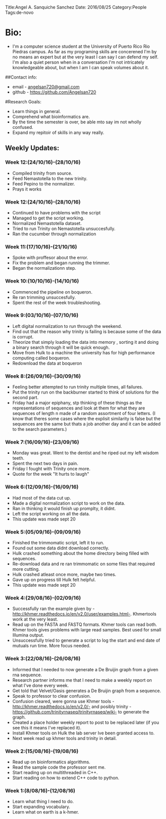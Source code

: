 Title:Angel A. Sanquiche Sanchez
Date: 2016/08/25
Category:People
Tags:de-novo

# Bio:

- I'm a computer science student at the University of Puerto Rico Rio Piedras campus. As far as my programing skills are concerened I'm by no means an expert but at the very least I can say I can defend my self. I'm also a quiet person when in a conversation I'm not intricately knowledgeable about, but when I am I can speak volumes about it.

##Contact info:

- email - <angelsan720@gmail.com>
- github - <https://github.com/Angelsan720>

#Research Goals:

- Learn things in general.
- Comprehend what bioinformatics are.
- By the time the semester is over, be able mto say im not wholly confused.
- Expand my repitoir of skills in any way really.

## Weekly Updates:
### Week 12:(24/10/16)-(28/10/16)
- Compiled trinity from source.
- Feed Nemastotella to the new trinity.
- Feed Pepino to the normalizer.
- Prays it works

### Week 12:(24/10/16)-(28/10/16)
- Continued to have problems with the script
- Managed to get the script working.
- Normalized Nemastotella dataset.
- Tried to run Trinity on Nemastotella unsuccesfully.
- Ran the cucumber through normalization

### Week 11:(17/10/16)-(21/10/16)
- Spoke with proffesor about the error.
- Fix the problem and began running the trimmer.
- Began the normalizationn step.


### Week 10:(10/10/16)-(14/10/16)
- Commenced the pipeline on boqueron.
- Re ran trimming unsuccesfully.
- Spent the rest of the week troubleshooting.

### Week 9:(03/10/16)-(07/10/16)

- Left digital normalization to run through the weekend.
- Find out that the reason why trinity is failing is because some of the data is corrupt.
- Theorize that simply loading the data into memory , sorting it and doing a binary search through it will be quick enough.
- Move from Hulk to a machine the university has for high performance computing called boqueron.
- Redownload the data at boqueron



### Week 8:(26/09/16)-(30/09/16)
- Feeling better attempted to run trinity multiple times, all failures.
- Put the trinity run on the backburner started to think of solutions for the second part.
- Friday had a major epiphany, stp thinking of these things as the representations of sequences and look at them for what they are sequences of length n made of a random assortment of four letters. (I know that theres some cases where the explisit similarity is false but the sequences are the same but thats a job another day and it can be added to the search parameters.)

### Week 7:(16/09/16)-(23/09/16)
- Monday was great. Went to the dentist and he riped out my left wisdom teeth.
- Spent the next two days in pain. 
- Friday I fought with Trinity once more.
- Quote for the week "It hurts to laugh"

### Week 6:(12/09/16)-(16/09/16)
- Had most of the data cut up.
- Made a digital normalization script to work on the data.
- Ran in thinking it would finish up promplty, it didnt.
- Left the script working on all the data.
- This update was made sept 20

### Week 5:(05/09/16)-(09/09/16)
- Finished the trimmomatic script, left it to run.
- Found out some data didnt download correctly.
- Hulk crashed something about the home directory being filled with sequences.
- Re-download data and re ran trimmomatic on some files that required more cutting.
- Hulk crashed atleast once more, maybe two times.
- Gave up on progress till Hulk felt helpful.
- This update was made sept 20

### Week 4:(29/08/16)-(02/09/16)

- Successfully ran the example given by -http://khmer.readthedocs.io/en/v2.0/user/examples.html-. Khmertools work at the very least.
- Read up on the FASTA and FASTQ formats. Khmer tools can read both. Khmer tools gives problems with large read samples. Best used for small Illumina output.
- Unsuccessfully tried to generate a script to log the start and end date of mutuals run time. More focus needed.

### Week 3:(22/08/16)-(26/08/16)

- Informed that I needed to now generate a De Bruijin graph from a given rna sequence.
- Research partner informs me that I need to make a weekly report on what I've done every week.
- Get told that Velvet/Oasis generates a De Bruijin graph from a sequence.
- Speak to professor to clear confusion.
- Confusion cleared, were gonna use Khmer tools -http://khmer.readthedocs.io/en/v2.0/- and posibly trinity -https://github.com/trinityrnaseq/trinityrnaseq/wiki- to generate the graph.
- Created a place holder weekly report to post to be replaced later (if you see this it means I've replaced it).
- Install Khmer tools on Hulk the lab server Ive been granted access to.
- Next week read up khmer tools and trinity in detail. 

### Week 2:(15/08/16)-(19/08/16)

- Read up on bioinformatics algorithms.
- Read the sample code the professor sent me.
- Start reading up on multithreaded in C++.
- Start reading on how to extend C++ code to python.

### Week 1:(8/08/16)-(12/08/16)

- Learn what thing I need to do.
- Start expanding vocabulary.
- Learn what on earth is a k-hmer.
